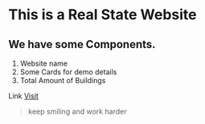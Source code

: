 # This is a Real State Website
## We have some Components.

1. Website name
2. Some Cards for demo details
3. Total Amount of Buildings

Link
[Visit](https://www.youtube.com/watch?v=bpdvNwvEeSE"LCO")

>keep smiling and work harder